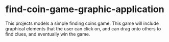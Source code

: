 # find-coin-game-graphic-application

This projects models a simple finding coins game. This game will include graphical elements that the user can click on, and can drag onto others to find clues, and eventually win the game.
